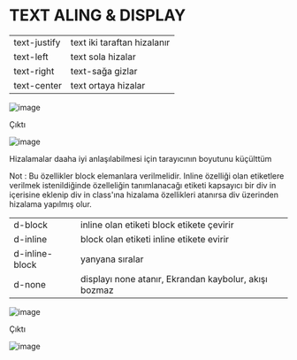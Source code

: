 <h1> TEXT ALING & DISPLAY </h1> 


<table>
<tr>
  <td> text-justify </td><td>text iki taraftan hizalanır</td>
 </tr>
<tr>
  <td>text-left</td><td>text sola hizalar</td>
</tr>
<tr>
  <td>text-right</td><td>text-sağa gizlar</td>
</tr>
<tr>
  <td>text-center</td><td>text ortaya hizalar</td>
</tr>
</table> 

![image](https://user-images.githubusercontent.com/86782430/155862347-e442d7a5-7a29-4071-a180-44fbb940e54d.png)

<p> Çıktı</p>

![image](https://user-images.githubusercontent.com/86782430/155862424-7e34a497-ac34-44f2-a111-7811aab104e7.png)

<p> Hizalamalar daaha iyi anlaşılabilmesi için tarayıcının boyutunu küçülttüm </p> 

<p> Not : Bu özellikler block elemanlara verilmelidir. Inline özelliği olan etiketlere verilmek istenildiğinde özelleliğin tanımlanacağı etiketi kapsayıcı bir div in içerisine eklenip div in class'ına hizalama özellikleri atanırsa div üzerinden hizalama yapılmış olur. </p>  

<table>
<tr>
  <td> d-block </td><td>inline olan etiketi block etikete çevirir</td>
 </tr>
<tr>
  <td>d-inline</td><td>block olan etiketi inline etikete evirir</td>
</tr>
<tr>
  <td>d-inline-block</td><td>yanyana sıralar</td>
</tr>
<tr>
  <td>d-none</td><td>displayı none atanır, Ekrandan kaybolur, akışı bozmaz</td>
</tr>
</table>

![image](https://user-images.githubusercontent.com/86782430/155862604-c2f473b9-29d1-453e-ba87-c1a87eb46fc3.png) 

<p> Çıktı</p> 

![image](https://user-images.githubusercontent.com/86782430/155862624-977453e1-a555-4d84-bec4-8860a8faa889.png) 




